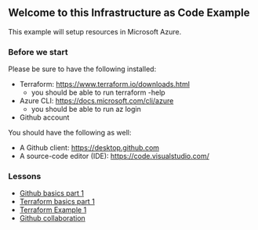 ## Welcome to this Infrastructure as Code Example

This example will setup resources in Microsoft Azure.


### Before we start

Please be sure to have the following installed:
- Terraform: https://www.terraform.io/downloads.html
   - you should be able to run terraform -help
- Azure CLI: https://docs.microsoft.com/cli/azure
   - you should be able to run az login
- Github account

You should have the following as well:

-  A Github client: https://desktop.github.com
- A source-code editor (IDE): https://code.visualstudio.com/

### Lessons

- [Github basics part 1](Github_basics_part_1.md)
- [Terraform basics part 1](Terraform_basics_part_1.md)
- [Terraform Example 1](Terraform_example_1.md)
- [Github collaboration](Github_part_2.md)
